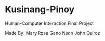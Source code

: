 # Kusinang-Pinoy
Human-Computer Interaction Final Project

Made By: Mary Rose Gano
         Neon John Quiroz
